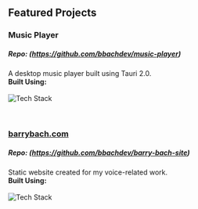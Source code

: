 ## Featured Projects

### Music Player
##### Repo: (https://github.com/bbachdev/music-player)

A desktop music player built using Tauri 2.0.\
**Built Using:**<br/><br/>
![Tech Stack](https://skillicons.dev/icons?i=tauri,react,vite,tailwind)

<br/>

### [barrybach.com](https://barrybach.com)
##### Repo: (https://github.com/bbachdev/barry-bach-site)

Static website created for my voice-related work.\
**Built Using:**<br/><br/>
![Tech Stack](https://skillicons.dev/icons?i=ts,react,vite,tailwind)

<!--
**bbachdev/bbachdev** is a ✨ _special_ ✨ repository because its `README.md` (this file) appears on your GitHub profile.

Here are some ideas to get you started:

- 🔭 I’m currently working on ...
- 🌱 I’m currently learning ...
- 👯 I’m looking to collaborate on ...
- 🤔 I’m looking for help with ...
- 💬 Ask me about ...
- 📫 How to reach me: ...
- 😄 Pronouns: ...
- ⚡ Fun fact: ...
-->
